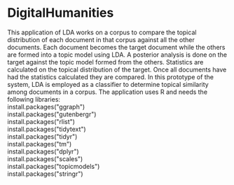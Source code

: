 # DigitalHumanities
This application of LDA works on a corpus to compare the topical distribution of each document in that corpus against all the other documents.
Each document becomes the target document while the others are formed into a topic model using LDA.
A posterior analysis is done on the target against the topic model formed from the others.
Statistics are calculated on the topical distribution of the target.
Once all documents have had the statistics calculated they are compared.
In this prototype of the system, LDA is employed as a classifier to determine topical similarity among documents in a corpus.
The application uses R and needs the following libraries:<br/>
install.packages("ggraph")<br/>
install.packages("gutenbergr")<br/>
install.packages("rlist")<br/>
install.packages("tidytext")<br/>
install.packages("tidyr")<br/>
install.packages("tm")<br/>
install.packages("dplyr")<br/>
install.packages("scales")<br/>
install.packages("topicmodels")<br/>
install.packages("stringr")<br/>
